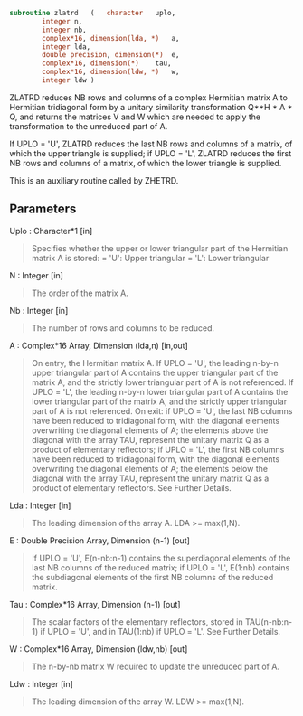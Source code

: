 ```fortran
subroutine zlatrd	(	character	uplo,
		integer	n,
		integer	nb,
		complex*16, dimension(lda, *)	a,
		integer	lda,
		double precision, dimension(*)	e,
		complex*16, dimension(*)	tau,
		complex*16, dimension(ldw, *)	w,
		integer	ldw )
```

 ZLATRD reduces NB rows and columns of a complex Hermitian matrix A to
 Hermitian tridiagonal form by a unitary similarity
 transformation Q**H * A * Q, and returns the matrices V and W which are
 needed to apply the transformation to the unreduced part of A.

 If UPLO = 'U', ZLATRD reduces the last NB rows and columns of a
 matrix, of which the upper triangle is supplied;
 if UPLO = 'L', ZLATRD reduces the first NB rows and columns of a
 matrix, of which the lower triangle is supplied.

 This is an auxiliary routine called by ZHETRD.

## Parameters
Uplo : Character*1 [in]
> Specifies whether the upper or lower triangular part of the
> Hermitian matrix A is stored:
> = 'U': Upper triangular
> = 'L': Lower triangular

N : Integer [in]
> The order of the matrix A.

Nb : Integer [in]
> The number of rows and columns to be reduced.

A : Complex*16 Array, Dimension (lda,n) [in,out]
> On entry, the Hermitian matrix A.  If UPLO = 'U', the leading
> n-by-n upper triangular part of A contains the upper
> triangular part of the matrix A, and the strictly lower
> triangular part of A is not referenced.  If UPLO = 'L', the
> leading n-by-n lower triangular part of A contains the lower
> triangular part of the matrix A, and the strictly upper
> triangular part of A is not referenced.
> On exit:
> if UPLO = 'U', the last NB columns have been reduced to
> tridiagonal form, with the diagonal elements overwriting
> the diagonal elements of A; the elements above the diagonal
> with the array TAU, represent the unitary matrix Q as a
> product of elementary reflectors;
> if UPLO = 'L', the first NB columns have been reduced to
> tridiagonal form, with the diagonal elements overwriting
> the diagonal elements of A; the elements below the diagonal
> with the array TAU, represent the  unitary matrix Q as a
> product of elementary reflectors.
> See Further Details.

Lda : Integer [in]
> The leading dimension of the array A.  LDA >= max(1,N).

E : Double Precision Array, Dimension (n-1) [out]
> If UPLO = 'U', E(n-nb:n-1) contains the superdiagonal
> elements of the last NB columns of the reduced matrix;
> if UPLO = 'L', E(1:nb) contains the subdiagonal elements of
> the first NB columns of the reduced matrix.

Tau : Complex*16 Array, Dimension (n-1) [out]
> The scalar factors of the elementary reflectors, stored in
> TAU(n-nb:n-1) if UPLO = 'U', and in TAU(1:nb) if UPLO = 'L'.
> See Further Details.

W : Complex*16 Array, Dimension (ldw,nb) [out]
> The n-by-nb matrix W required to update the unreduced part
> of A.

Ldw : Integer [in]
> The leading dimension of the array W. LDW >= max(1,N).


